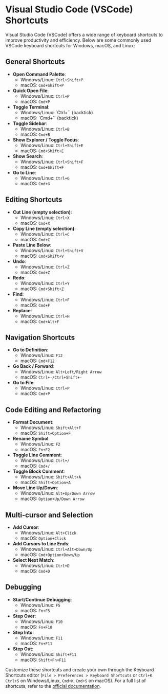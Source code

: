 # Visual Studio Code (VSCode) Shortcuts

Visual Studio Code (VSCode) offers a wide range of keyboard shortcuts to improve productivity and efficiency. Below are some commonly used VSCode keyboard shortcuts for Windows, macOS, and Linux:

## General Shortcuts

- **Open Command Palette**:
  - Windows/Linux: `Ctrl+Shift+P`
  - macOS: `Cmd+Shift+P`
- **Quick Open File**:
  - Windows/Linux: `Ctrl+P`
  - macOS: `Cmd+P`
- **Toggle Terminal**:
  - Windows/Linux: `Ctrl+`` (backtick)
  - macOS: `Cmd+`` (backtick)
- **Toggle Sidebar**:
  - Windows/Linux: `Ctrl+B`
  - macOS: `Cmd+B`
- **Show Explorer / Toggle Focus**:
  - Windows/Linux: `Ctrl+Shift+E`
  - macOS: `Cmd+Shift+E`
- **Show Search**:
  - Windows/Linux: `Ctrl+Shift+F`
  - macOS: `Cmd+Shift+F`
- **Go to Line**:
  - Windows/Linux: `Ctrl+G`
  - macOS: `Cmd+G`

## Editing Shortcuts

- **Cut Line (empty selection)**:
  - Windows/Linux: `Ctrl+X`
  - macOS: `Cmd+X`
- **Copy Line (empty selection)**:
  - Windows/Linux: `Ctrl+C`
  - macOS: `Cmd+C`
- **Paste Line Below**:
  - Windows/Linux: `Ctrl+Shift+V`
  - macOS: `Cmd+Shift+V`
- **Undo**:
  - Windows/Linux: `Ctrl+Z`
  - macOS: `Cmd+Z`
- **Redo**:
  - Windows/Linux: `Ctrl+Y`
  - macOS: `Cmd+Shift+Z`
- **Find**:
  - Windows/Linux: `Ctrl+F`
  - macOS: `Cmd+F`
- **Replace**:
  - Windows/Linux: `Ctrl+H`
  - macOS: `Cmd+Alt+F`

## Navigation Shortcuts

- **Go to Definition**:
  - Windows/Linux: `F12`
  - macOS: `Cmd+F12`
- **Go Back / Forward**:
  - Windows/Linux: `Alt+Left/Right Arrow`
  - macOS: `Ctrl+-/Ctrl+Shift+-`
- **Go to File**:
  - Windows/Linux: `Ctrl+P`
  - macOS: `Cmd+P`

## Code Editing and Refactoring

- **Format Document**:
  - Windows/Linux: `Shift+Alt+F`
  - macOS: `Shift+Option+F`
- **Rename Symbol**:
  - Windows/Linux: `F2`
  - macOS: `Fn+F2`
- **Toggle Line Comment**:
  - Windows/Linux: `Ctrl+/`
  - macOS: `Cmd+/`
- **Toggle Block Comment**:
  - Windows/Linux: `Shift+Alt+A`
  - macOS: `Shift+Option+A`
- **Move Line Up/Down**:
  - Windows/Linux: `Alt+Up/Down Arrow`
  - macOS: `Option+Up/Down Arrow`

## Multi-cursor and Selection

- **Add Cursor**:
  - Windows/Linux: `Alt+Click`
  - macOS: `Option+Click`
- **Add Cursors to Line Ends**:
  - Windows/Linux: `Ctrl+Alt+Down/Up`
  - macOS: `Cmd+Option+Down/Up`
- **Select Next Match**:
  - Windows/Linux: `Ctrl+D`
  - macOS: `Cmd+D`

## Debugging

- **Start/Continue Debugging**:
  - Windows/Linux: `F5`
  - macOS: `Fn+F5`
- **Step Over**:
  - Windows/Linux: `F10`
  - macOS: `Fn+F10`
- **Step Into**:
  - Windows/Linux: `F11`
  - macOS: `Fn+F11`
- **Step Out**:
  - Windows/Linux: `Shift+F11`
  - macOS: `Shift+Fn+F11`

Customize these shortcuts and create your own through the Keyboard Shortcuts editor (`File > Preferences > Keyboard Shortcuts` or `Ctrl+K Ctrl+S` on Windows/Linux, `Cmd+K Cmd+S` on macOS). For a full list of shortcuts, refer to the [official documentation](https://code.visualstudio.com/docs/getstarted/keybindings).
